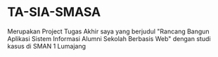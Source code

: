 # TA-SIA-SMASA
Merupakan  Project Tugas Akhir saya yang berjudul "Rancang Bangun Aplikasi Sistem Informasi Alumni Sekolah Berbasis Web" dengan studi kasus di SMAN 1 Lumajang
